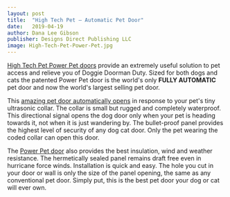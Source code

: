 ```yaml
---
layout: post
title:  "High Tech Pet – Automatic Pet Door"
date:   2019-04-19
author: Dana Lee Gibson
publisher: Designs Direct Publishing LLC
image: High-Tech-Pet-Power-Pet.jpg
---
```


[High Tech Pet Power Pet doors](https://www.hitecpet.com/petdoors.html "Automatic pet door") provide an extremely useful solution to pet access and relieve you of Doggie Doorman Duty. Sized for both dogs and cats the patented Power Pet door is the world's only **FULLY AUTOMATIC** pet door and now the world's largest selling pet door.<!--more-->

This [amazing pet door automatically opens](https://www.hitecpet.com/petdoors.html "Automatic pet door") in response to your pet's tiny ultrasonic collar. The collar is small but rugged and completely waterproof. This directional signal opens the dog door only when your pet is heading towards it, not when it is just wandering by. The bullet-proof panel provides the highest level of security of any dog cat door. Only the pet wearing the coded collar can open this door.

The [Power Pet door](https://www.hitecpet.com/petdoors.html "Automatic pet door") also provides the best insulation, wind and weather resistance. The hermetically sealed panel remains draft free even in hurricane force winds. Installation is quick and easy. The hole you cut in your door or wall is only the size of the panel opening, the same as any conventional pet door. Simply put, this is the best pet door your dog or cat will ever own.
